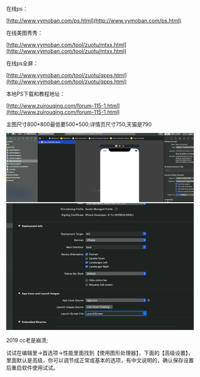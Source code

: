 在线ps：

[http://www.yymoban.com/ps.html](http://www.yymoban.com/ps.html)

在线美图秀秀：

[http://www.yymoban.com/tool/zuotu/mtxx.html](http://www.yymoban.com/tool/zuotu/mtxx.html)

在线ps全屏：

[http://www.yymoban.com/tool/zuotu/qpps.html](http://www.yymoban.com/tool/zuotu/qpps.html)

本地PS下载和教程地址：

[http://www.zuirouqing.com/forum-115-1.html](http://www.zuirouqing.com/forum-115-1.html)

主图尺寸800\*800最低要500\*500;详情页尺寸750,天猫是790

![](/assets/import.png)![](/assets/import1.png)



2019 cc老是崩溃;

试试在编辑里→首选项→性能里面找到【使用图形处理器】，下面的【高级设置】，里面默认是高级，你可以调节成正常或基本的选项，有中文说明的，确认保存设置后重启软件使用试试。


